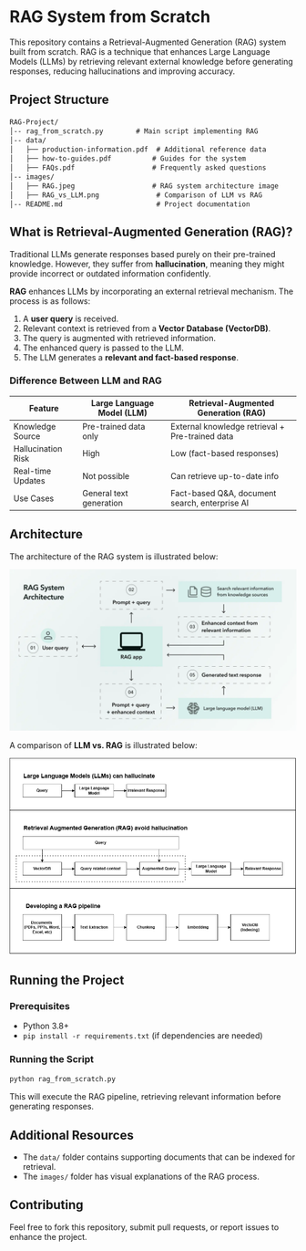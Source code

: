 # RAG System from Scratch

This repository contains a Retrieval-Augmented Generation (RAG) system built from scratch. RAG is a technique that enhances Large Language Models (LLMs) by retrieving relevant external knowledge before generating responses, reducing hallucinations and improving accuracy.

## Project Structure

```
RAG-Project/
│-- rag_from_scratch.py        # Main script implementing RAG
│-- data/
│   ├── production-information.pdf  # Additional reference data
│   ├── how-to-guides.pdf          # Guides for the system
│   ├── FAQs.pdf                   # Frequently asked questions
│-- images/
│   ├── RAG.jpeg                   # RAG system architecture image
│   ├── RAG_vs_LLM.png              # Comparison of LLM vs RAG
│-- README.md                       # Project documentation
```

## What is Retrieval-Augmented Generation (RAG)?

Traditional LLMs generate responses based purely on their pre-trained knowledge. However, they suffer from **hallucination**, meaning they might provide incorrect or outdated information confidently.

**RAG** enhances LLMs by incorporating an external retrieval mechanism. The process is as follows:

1. A **user query** is received.
2. Relevant context is retrieved from a **Vector Database (VectorDB)**.
3. The query is augmented with retrieved information.
4. The enhanced query is passed to the LLM.
5. The LLM generates a **relevant and fact-based response**.

### Difference Between LLM and RAG

| Feature | Large Language Model (LLM) | Retrieval-Augmented Generation (RAG) |
|---------|----------------------------|--------------------------------------|
| Knowledge Source | Pre-trained data only | External knowledge retrieval + Pre-trained data |
| Hallucination Risk | High | Low (fact-based responses) |
| Real-time Updates | Not possible | Can retrieve up-to-date info |
| Use Cases | General text generation | Fact-based Q&A, document search, enterprise AI |

## Architecture
The architecture of the RAG system is illustrated below:

![RAG System Architecture](images/RAG.webp)

A comparison of **LLM vs. RAG** is illustrated below:

![LLM vs RAG](images/RAG_vs_LLM.png)

## Running the Project

### Prerequisites
- Python 3.8+
- `pip install -r requirements.txt` (if dependencies are needed)

### Running the Script
```bash
python rag_from_scratch.py
```
This will execute the RAG pipeline, retrieving relevant information before generating responses.

## Additional Resources
- The `data/` folder contains supporting documents that can be indexed for retrieval.
- The `images/` folder has visual explanations of the RAG process.

## Contributing
Feel free to fork this repository, submit pull requests, or report issues to enhance the project.
